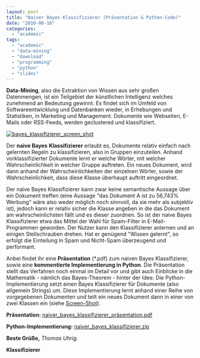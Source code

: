 ```yaml
---
layout: post
title: "Naiver Bayes Klassifizierer (Präsentation & Python-Code)"
date: "2010-06-10"
categories: 
  - "academic"
tags: 
  - "academic"
  - "data-mining"
  - "download"
  - "programming"
  - "python"
  - "slides"
---
```


**Data-Mining**, also die Extraktion von Wissen aus sehr großen Datenmengen, ist ein Teilgebiet der künstlichen Intelligenz welches zunehmend an Bedeutung gewinnt. Es findet sich im Umfeld von Softwareentwicklung und Datenbanken wieder, in Erhebungen und Statistiken, in Marketing und Management. Dokumente wie Webseiten, E-Mails oder RSS-Feeds, werden geclustered und klassifiziert.

[![](images/bayes_klassifizierer_screen_shot-1024x453.png "bayes_klassifizierer_screen_shot")](http://tuhrig.de/wp-content/uploads/bayes_klassifizierer_screen_shot.png)

Der **naive Bayes** **Klassifizierer** erlaubt es, Dokumente relativ einfach nach gelernten Regeln zu klassifizieren, also in Gruppen einzuteilen. Anhand vorklassifizierter Dokumente lernt er welche Wörter, mit welcher Wahrscheinlichkeit in welcher Gruppe auftreten. Ein neues Dokument, wird dann anhand der Wahrscheinlichkeiten der einzelnen Wörter, sowie der Wahrscheinlichkeit, dass diese Klasse überhaupt auftritt eingeordnet.

Der naive Bayes Klassifizierer kann zwar keine semantische Aussage über ein Dokument treffen (eine Aussage "das Dokument A ist zu 56,743% Werbung" wäre also weder möglich noch sinnvoll, da sie mehr als subjektiv ist), jedoch kann er relativ sicher die Klasse angeben in die das Dokument am wahrscheinlichsten fällt und es dieser zuordnen. So ist der naive Bayes Klassifizierer etwa das Mittel der Wahl für Spam-Filter in E-Mail-Programmen geworden. Der Nutzer kann den Klassifizierer anlernen und an einigen Stellschrauben drehen. Hat er genügend "Wissen gelernt", so erfolgt die Einteilung in Spam und Nicht-Spam überzeugend und performant.

Anbei findet ihr eine **Präsentation** (\*.pdf) zum naiven Bayes Klassifizierer, sowie eine **kommentierte Implementierung in Python**. Die Präsentation stellt das Verfahren noch einmal im Detail vor und gibt auch Einblicke in die Mathematik - nämlich das Bayes-Theorem - hinter der Idee. Die Python-Implementierung setzt einen Bayes Klassifizierer für Dokumente (also allgemein Strings) um. Diese Implementierung lernt anhand einer Reihe von vorgegebenen Dokumenten und teilt ein neues Dokument dann in einer von zwei Klassen ein (siehe [Screen-Shot](http://tuhrig.de/wp-content/uploads/bayes_klassifizierer_screen_shot.png "http://tuhrig.de/wp-content/uploads/bayes_klassifizierer_screen_shot.png")).

**Präsentation:** [naiver\_bayes\_klassifizierer\_präsentation.pdf](https://speakerdeck.com/tuhrig/dokumenten-klassifikation-mit-dem-naiven-bayes-klassifizierer-python)

**Python-Implementierung:** [naiver\_bayes\_klassifizierer.zip](http://tuhrig.de/wp-content/uploads/naiver_bayes_klassifizierer.zip)

**Beste Grüße,** _Thomas Uhrig._

**Klassifizierer**
